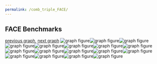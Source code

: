 ```yaml
---
permalink: /comb_triple_FACE/
---
```



 ## FACE Benchmarks

[previous graph](../comb_triple_F/), [next graph](../comb_triple_FLOYD/)
![graph figure](./images/triple/FACE/FACE-AVL_box.png)![graph figure](./images/triple/FACE/FACE-A_box.png)![graph figure](./images/triple/FACE/FACE-CYPHERD_box.png)![graph figure](./images/triple/FACE/FACE-EGG_box.png)![graph figure](./images/triple/FACE/FACE-FACE_box.png)![graph figure](./images/triple/FACE/FACE-FLOYD_box.png)![graph figure](./images/triple/FACE/FACE-F_box.png)![graph figure](./images/triple/FACE/FACE-H_box.png)![graph figure](./images/triple/FACE/FACE-JSOND_box.png)![graph figure](./images/triple/FACE/FACE-K_box.png)![graph figure](./images/triple/FACE/FACE-O_box.png)![graph figure](./images/triple/FACE/FACE-PDFD_box.png)![graph figure](./images/triple/FACE/FACE-RB_box.png)![graph figure](./images/triple/FACE/FACE-ROD_box.png)![graph figure](./images/triple/FACE/FACE-SMATRIX_box.png)![graph figure](./images/triple/FACE/FACE-SORTD_box.png)![graph figure](./images/triple/FACE/FACE-ZB_box.png)